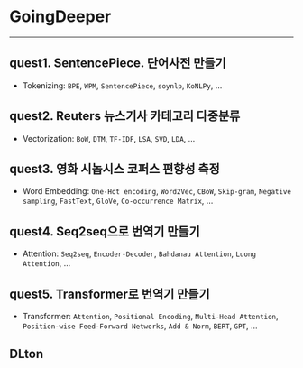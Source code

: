 # GoingDeeper
---
## quest1. SentencePiece. 단어사전 만들기
  - Tokenizing: `BPE`, `WPM`, `SentencePiece`, `soynlp`, `KoNLPy`, ...
## quest2. Reuters 뉴스기사 카테고리 다중분류
  - Vectorization: `BoW`, `DTM`, `TF-IDF`, `LSA`, `SVD`, `LDA`, ...
## quest3. 영화 시놉시스 코퍼스 편향성 측정
  - Word Embedding: `One-Hot encoding`, `Word2Vec`, `CBoW`, `Skip-gram`, `Negative sampling`, `FastText`, `GloVe`, `Co-occurrence Matrix`, ...
## quest4. Seq2seq으로 번역기 만들기
  - Attention: `Seq2seq`, `Encoder-Decoder`, `Bahdanau Attention`, `Luong Attention`, ...
## quest5. Transformer로 번역기 만들기
  - Transformer: `Attention`, `Positional Encoding`, `Multi-Head Attention`, `Position-wise Feed-Forward Networks`, `Add & Norm`, `BERT`, `GPT`, ...
  
## DLton
